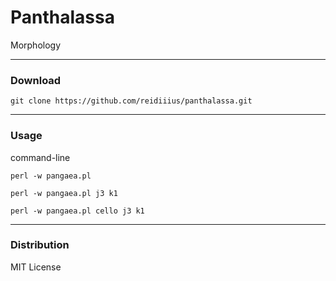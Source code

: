 # Panthalassa
Morphology

---

### Download

    git clone https://github.com/reidiiius/panthalassa.git

---

### Usage
command-line

    perl -w pangaea.pl

    perl -w pangaea.pl j3 k1

    perl -w pangaea.pl cello j3 k1

---

### Distribution
MIT License


